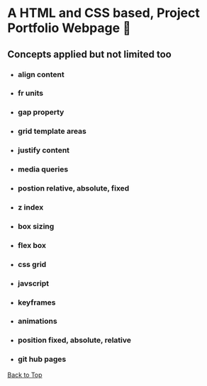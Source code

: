 <a name="custom_anchor_name"></a>

# A HTML and CSS based, Project Portfolio Webpage :camera_flash:	

## Concepts applied but not limited too

  - ### align content
  - ### fr units
  - ### gap property
  - ### grid template areas
  - ### justify content
  - ### media queries 
  - ### postion relative, absolute, fixed 
  - ### z index
  - ### box sizing
  - ### flex box
  - ### css grid
  - ### javscript
  - ### keyframes
  - ### animations
  - ### position fixed, absolute, relative
  - ### git hub pages

[Back to Top](#custom_anchor_name)

